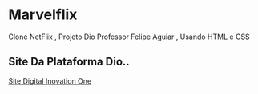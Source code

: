 # Marvelflix
Clone NetFlix , Projeto Dio Professor Felipe Aguiar , Usando HTML e CSS


## Site Da Plataforma Dio..
[Site Digital Inovation One](https://www.dio.me)
